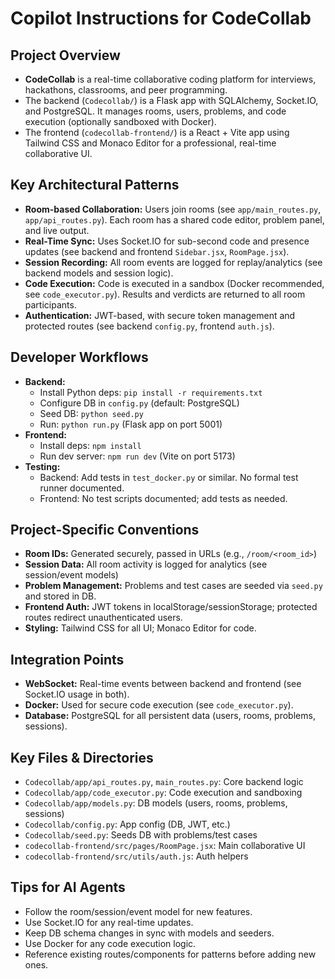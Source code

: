 # Copilot Instructions for CodeCollab

## Project Overview
- **CodeCollab** is a real-time collaborative coding platform for interviews, hackathons, classrooms, and peer programming.
- The backend (`Codecollab/`) is a Flask app with SQLAlchemy, Socket.IO, and PostgreSQL. It manages rooms, users, problems, and code execution (optionally sandboxed with Docker).
- The frontend (`codecollab-frontend/`) is a React + Vite app using Tailwind CSS and Monaco Editor for a professional, real-time collaborative UI.

## Key Architectural Patterns
- **Room-based Collaboration:** Users join rooms (see `app/main_routes.py`, `app/api_routes.py`). Each room has a shared code editor, problem panel, and live output.
- **Real-Time Sync:** Uses Socket.IO for sub-second code and presence updates (see backend and frontend `Sidebar.jsx`, `RoomPage.jsx`).
- **Session Recording:** All room events are logged for replay/analytics (see backend models and session logic).
- **Code Execution:** Code is executed in a sandbox (Docker recommended, see `code_executor.py`). Results and verdicts are returned to all room participants.
- **Authentication:** JWT-based, with secure token management and protected routes (see backend `config.py`, frontend `auth.js`).

## Developer Workflows
- **Backend:**
  - Install Python deps: `pip install -r requirements.txt`
  - Configure DB in `config.py` (default: PostgreSQL)
  - Seed DB: `python seed.py`
  - Run: `python run.py` (Flask app on port 5001)
- **Frontend:**
  - Install deps: `npm install`
  - Run dev server: `npm run dev` (Vite on port 5173)
- **Testing:**
  - Backend: Add tests in `test_docker.py` or similar. No formal test runner documented.
  - Frontend: No test scripts documented; add tests as needed.

## Project-Specific Conventions
- **Room IDs:** Generated securely, passed in URLs (e.g., `/room/<room_id>`)
- **Session Data:** All room activity is logged for analytics (see session/event models)
- **Problem Management:** Problems and test cases are seeded via `seed.py` and stored in DB.
- **Frontend Auth:** JWT tokens in localStorage/sessionStorage; protected routes redirect unauthenticated users.
- **Styling:** Tailwind CSS for all UI; Monaco Editor for code.

## Integration Points
- **WebSocket:** Real-time events between backend and frontend (see Socket.IO usage in both).
- **Docker:** Used for secure code execution (see `code_executor.py`).
- **Database:** PostgreSQL for all persistent data (users, rooms, problems, sessions).

## Key Files & Directories
- `Codecollab/app/api_routes.py`, `main_routes.py`: Core backend logic
- `Codecollab/app/code_executor.py`: Code execution and sandboxing
- `Codecollab/app/models.py`: DB models (users, rooms, problems, sessions)
- `Codecollab/config.py`: App config (DB, JWT, etc.)
- `Codecollab/seed.py`: Seeds DB with problems/test cases
- `codecollab-frontend/src/pages/RoomPage.jsx`: Main collaborative UI
- `codecollab-frontend/src/utils/auth.js`: Auth helpers

## Tips for AI Agents
- Follow the room/session/event model for new features.
- Use Socket.IO for any real-time updates.
- Keep DB schema changes in sync with models and seeders.
- Use Docker for any code execution logic.
- Reference existing routes/components for patterns before adding new ones.
